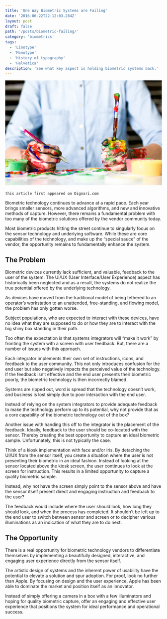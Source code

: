 ```yaml
---
title: 'One Way Biometric Systems are Failing'
date: '2016-06-22T22:12:03.284Z'
layout: post
draft: false
path: '/posts/biometric-failing/'
category: 'biometrics'
tags:
  - 'Linotype'
  - 'Monotype'
  - 'History of typography'
  - 'Helvetica'
description: 'See what key aspect is holding biometric systems back.'
---
```


![biometric-failing](./biometric-failing.jpeg)

`this article first appeared on Dignari.com`

Biometric technology continues to advance at a rapid pace. Each year brings smaller sensors, more advanced algorithms, and new and innovative methods of capture. However, there remains a fundamental problem with too many of the biometric solutions offered by the vendor community today.

Most biometric products hitting the street continue to singularly focus on the sensor technology and underlying software. While these are core capabilities of the technology, and make up the “special sauce” of the vendor, the opportunity remains to fundamentally enhance the system.

## The Problem

Biometric devices currently lack sufficient, and valuable, feedback to the user of the system. The UI/UX (User Interface/User Experience) aspect has historically been neglected and as a result, the systems do not realize the true potential offered by the underlying technology.

As devices have moved from the traditional model of being tethered to an operator’s workstation to an unattended, free-standing, and flowing model, the problem has only gotten worse.

Subject populations, who are expected to interact with these devices, have no idea what they are supposed to do or how they are to interact with the big shiny box standing in their path.

Too often the expectation is that systems integrators will “make it work” by fronting the system with a screen with user feedback. But, there are a number of issues with this approach.

Each integrator implements their own set of instructions, icons, and feedback to the user community. This not only introduces confusion for the end user but also negatively impacts the perceived value of the technology. If the feedback isn’t effective and the end user presents their biometric poorly, the biometric technology is then incorrectly blamed.

Systems are ripped out, word is spread that the technology doesn’t work, and business is lost simply due to poor interaction with the end user.

Instead of relying on the system integrators to provide adequate feedback to make the technology perform up to its potential, why not provide that as a core capability of the biometric technology out of the box?

Another issue with handing this off to the integrator is the placement of the feedback. Ideally, feedback to the user should be co-located with the sensor. Thereby creating the best opportunity to capture an ideal biometric sample. Unfortunately, this is not typically the case.

Think of a kiosk implementation with face and/or iris. By detaching the UI/UX from the sensor itself, you create a situation where the user is not presenting their biometric in an ideal fashion. Instead of looking at the sensor located above the kiosk screen, the user continues to look at the screen for instruction. This results in a limited opportunity to capture a quality biometric sample.

Instead, why not have the screen simply point to the sensor above and have the sensor itself present direct and engaging instruction and feedback to the user?

The feedback would include where the user should look, how long they should look, and when the process has completed. It shouldn’t be left up to the end user to switch between sensor and screen or to decipher various illuminations as an indication of what they are to do next.

## The Opportunity

There is a real opportunity for biometric technology vendors to differentiate themselves by implementing a beautifully designed, interactive, and engaging user experience directly from the sensor itself.

The artistic design of systems and the inherent power of usability have the potential to elevate a solution and spur adoption. For proof, look no further than Apple. By focusing on design and the user experience, Apple has been able to dominate the market and position itself as an innovator.

Instead of simply offering a camera in a box with a few illuminators and hoping for quality biometric capture, offer an engaging and effective user experience that positions the system for ideal performance and operational success.
